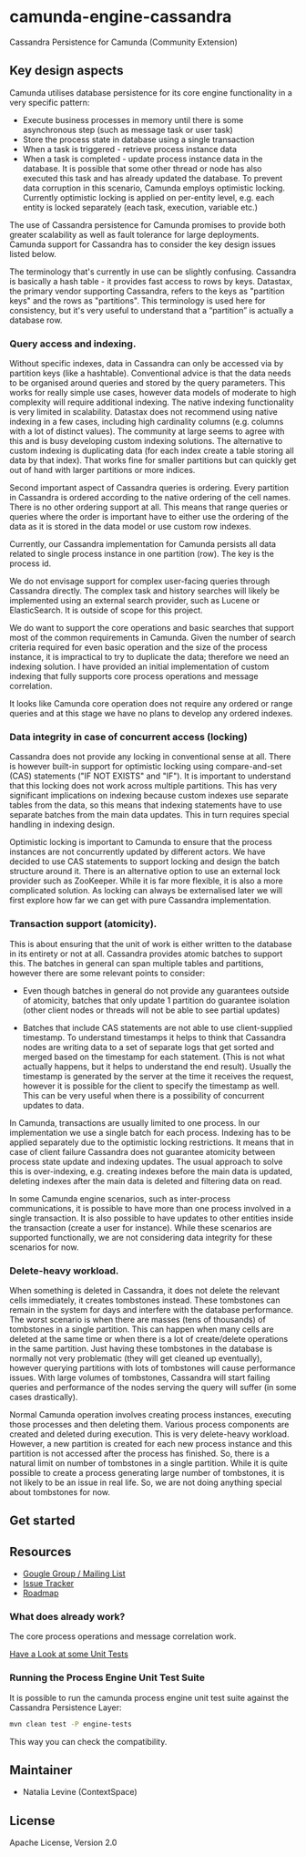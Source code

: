 # camunda-engine-cassandra

Cassandra Persistence for Camunda (Community Extension)

## Key design aspects

Camunda utilises database persistence for its core engine functionality in a very specific pattern:
-	Execute business processes in memory until there is some asynchronous step (such as message task or user task)
-	Store the process state in database using a single transaction
-	When a task is triggered - retrieve process instance data 
-	When a task is completed - update process instance data in the database. It is possible that some other thread or node has also executed this task and has already updated the database. To prevent data corruption in this scenario, Camunda employs optimistic locking. Currently optimistic locking is applied on per-entity level, e.g. each entity is locked separately (each task, execution, variable etc.)
 
The use of Cassandra persistence for Camunda promises to provide both greater scalability as well as fault tolerance for large deployments. Camunda support for Cassandra has to consider the key design issues listed below. 

The terminology that's currently in use can be slightly confusing. Cassandra is basically a hash table - it provides fast access to rows by keys. Datastax, the primary vendor supporting Cassandra, refers to the keys as "partition keys" and the rows as "partitions". This terminology is used here for consistency, but it's very useful to understand that a “partition” is actually a database row.  

### Query access and indexing. 

Without specific indexes, data in Cassandra can only be accessed via by partition keys (like a  hashtable). Conventional advice is that the data needs to be organised around queries and stored by the query parameters. This works for really simple use cases, however data models of moderate to high complexity will require additional indexing. The native indexing functionality is very limited in scalability. Datastax does not recommend using native indexing in a few cases, including high cardinality columns (e.g. columns with a lot of distinct values). The community at large seems to agree with this and is busy developing custom indexing solutions. The alternative to custom indexing is duplicating data (for each index create a table storing all data by that index). That works fine for smaller partitions but can quickly get out of hand with larger partitions or more indices.

Second important aspect of Cassandra queries is ordering. Every partition in Cassandra is ordered according to the native ordering of the cell names. There is no other ordering support at all. This means that range queries or queries where the order is important have to either use the ordering of the data as it is stored in the data model or use custom row indexes.

Currently, our Cassandra implementation for Camunda persists all data related to single process instance in one partition (row). The key is the process id. 

We do not envisage support for complex user-facing queries through Cassandra directly. The complex task and history searches will likely be implemented using an external search provider, such as Lucene or ElasticSearch. It is outside of scope for this project.

We do want to support the core operations and basic searches that support most of the common requirements in Camunda. Given the number of search criteria required for even basic operation and the size of the process instance, it is impractical to try to duplicate the data; therefore we need an indexing solution. I have provided an initial implementation of custom indexing that fully supports core process operations and message correlation.  

It looks like Camunda core operation does not require any ordered or range queries and at this stage we have no plans to develop any ordered indexes. 

### Data integrity in case of concurrent access (locking) 

Cassandra does not provide any locking in conventional sense at all. There is however built-in support for optimistic locking using compare-and-set (CAS) statements ("IF NOT EXISTS" and "IF"). It is important to understand that this locking does not work across multiple partitions. This has very significant implications on indexing because custom indexes use separate tables from the data, so this means that indexing statements have to use separate batches from the main data updates. This in turn requires special handling in indexing design.

Optimistic locking is important to Camunda to ensure that the process instances are not concurrently updated by different actors. We have decided to use CAS statements to support locking and design the batch structure around it. There is an alternative option to use an external lock provider such as ZooKeeper. While it is far more flexible, it is also a more complicated solution. As locking can always be externalised later we will first explore how far we can get with pure Cassandra implementation. 

### Transaction support (atomicity). 

This is about ensuring that the unit of work is either written to the database in its entirety or not at all. Cassandra provides atomic batches to support this. The batches in general can span multiple tables and partitions, however there are some relevant points to consider:

 - Even though batches in general do not provide any guarantees outside of atomicity, batches that only update 1 partition do guarantee isolation (other client nodes or threads will not be able to see partial updates)

 - Batches that include CAS statements are not able to use client-supplied timestamp. To understand timestamps it helps to think that Cassandra nodes are writing data to a set of separate logs that get sorted and merged based on the timestamp for each statement. (This is not what actually happens, but it helps to understand the end result). Usually the timestamp is generated by the server at the time it receives the request, however it is possible for the client to specify the timestamp as well. This can be very useful when there is a possibility of concurrent updates to data.    

In Camunda, transactions are usually limited to one process. In our implementation we use a single batch for each process. Indexing has to be applied separately due to the optimistic locking restrictions. It means that in case of client failure Cassandra does not guarantee atomicity between process state update and indexing updates. The usual approach to solve this is over-indexing,  e.g. creating indexes before the main data is updated, deleting indexes after the main data is deleted and filtering data on read. 

In some Camunda engine scenarios, such as inter-process communications, it is possible to have more than one process involved in a single transaction. It is also possible to have updates to other entities inside the transaction (create a user for instance). While these scenarios are supported functionally, we are not considering data integrity for these scenarios for now.

### Delete-heavy workload.

When something is deleted in Cassandra, it does not delete the relevant cells immediately, it creates tombstones instead. These tombstones can remain in the system for days and interfere with the database performance. The worst scenario is when there are masses (tens of thousands) of tombstones in a single partition. This can happen when many cells are deleted at the same time or when there is a lot of create/delete operations in the same partition. Just having these tombstones in the database is normally not very problematic (they will get cleaned up eventually), however querying partitions with lots of tombstones will cause performance issues. With large volumes of tombstones, Cassandra will start failing queries and performance of the nodes serving the query will suffer (in some cases drastically). 

Normal Camunda operation involves creating process instances, executing those processes and then deleting them. Various process components are created and deleted during execution. This is very delete-heavy workload. However, a new partition is created for each new process instance and this partition is not accessed after the process has finished. So, there is a natural limit on number of tombstones in a single partition. While it is quite possible to create a process generating large number of tombstones, it is not likely to be an issue in real life. So, we are not doing anything special about tombstones for now.   

## Get started

## Resources

* [Gougle Group / Mailing List](https://groups.google.com/forum/?fromgroups&hl=en#!forum/camunda-bpm-dev)
* [Issue Tracker](https://github.com/camunda/camunda-engine-cassandra/issues)
* [Roadmap](https://github.com/camunda/camunda-engine-cassandra/milestones)

### What does already work?

The core process operations and message correlation work.


[Have a Look at some Unit Tests](https://github.com/camunda/camunda-engine-cassandra/blob/master/src/test/java/org/camunda/bpm/engine/cassandra/ExampleTest.java)

### Running the Process Engine Unit Test Suite

It is possible to run the camunda process engine unit test suite against the Cassandra Persistence Layer:

```bash
mvn clean test -P engine-tests
```

This way you can check the compatibility.

## Maintainer

* Natalia Levine (ContextSpace)

## License

Apache License, Version 2.0
